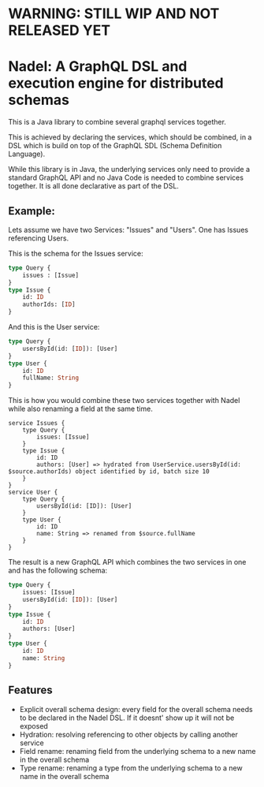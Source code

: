 # WARNING: STILL WIP AND NOT RELEASED YET

# Nadel: A GraphQL DSL and execution engine for distributed schemas

This is a Java library to combine several graphql services together.

This is achieved by declaring the services, which should be combined, in a DSL which 
is build on top of the GraphQL SDL (Schema Definition Language). 

While this library is in Java, the underlying services only need to provide a standard
GraphQL API and no Java Code is needed to combine services together. It is all done declarative as part of the DSL.


## Example:

Lets assume we have two Services: "Issues" and "Users". One has Issues referencing Users. 

This is the schema for the Issues service:
```graphql
type Query {
    issues : [Issue]
}
type Issue {
    id: ID
    authorIds: [ID]
}
```

And this is the User service:
```graphql
type Query {
    usersById(id: [ID]): [User]
}
type User {
    id: ID
    fullName: String
}
```
This is how you would combine these two services together with Nadel while also renaming a field at the same time.

```
service Issues {
    type Query {
        issues: [Issue]
    }
    type Issue {
        id: ID
        authors: [User] => hydrated from UserService.usersById(id: $source.authorIds) object identified by id, batch size 10
    }
}
service User {
    type Query {
        usersById(id: [ID]): [User]
    }
    type User {
        id: ID
        name: String => renamed from $source.fullName
    }
}

```

The result is a new GraphQL API which combines the two services in one and has the following schema:

```graphql
type Query {
    issues: [Issue]
    usersById(id: [ID]): [User]
}       
type Issue {
    id: ID
    authors: [User]
}
type User {
    id: ID
    name: String
}
``` 

## Features

- Explicit overall schema design: every field for the overall schema needs to be declared in the Nadel DSL. If it doesnt' show up it will not be exposed
- Hydration: resolving referencing to other objects by calling another service
- Field rename: renaming field from the underlying schema to a new name in the overall schema
- Type rename: renaming a type from the underlying schema to a new name in the overall schema


